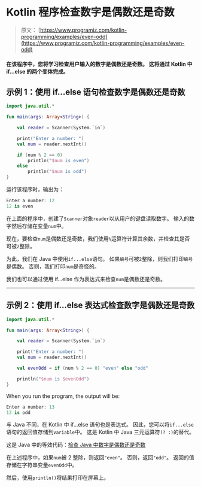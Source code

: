 # Kotlin 程序检查数字是偶数还是奇数

> 原文： [https://www.programiz.com/kotlin-programming/examples/even-odd](https://www.programiz.com/kotlin-programming/examples/even-odd)

#### 在该程序中，您将学习检查用户输入的数字是偶数还是奇数。 这将通过 Kotlin 中 if...else 的两个变体完成。

## 示例 1：使用 if...else 语句检查数字是偶数还是奇数

```kt
import java.util.*

fun main(args: Array<String>) {

    val reader = Scanner(System.`in`)

    print("Enter a number: ")
    val num = reader.nextInt()

    if (num % 2 == 0)
        println("$num is even")
    else
        println("$num is odd")
}
```

运行该程序时，输出为：

```kt
Enter a number: 12
12 is even
```

在上面的程序中，创建了`Scanner`对象`reader`以从用户的键盘读取数字。 输入的数字然后存储在变量`num`中。

现在，要检查`num`是偶数还是奇数，我们使用`%`运算符计算其余数，并检查其是否可被`2`整除。

为此，我们在 Java 中使用`if...else`语句。 如果`编号`可被`2`整除，则我们打印`编号`是偶数。 否则，我们打印`num`是奇怪的。

我们也可以通过使用 if...else 作为表达式来检查`num`是偶数还是奇数。

* * *

## 示例 2：使用 if...else 表达式检查数字是偶数还是奇数

```kt
import java.util.*

fun main(args: Array<String>) {

    val reader = Scanner(System.`in`)

    print("Enter a number: ")
    val num = reader.nextInt()

    val evenOdd = if (num % 2 == 0) "even" else "odd"

    println("$num is $evenOdd")
}
```

When you run the program, the output will be:

```kt
Enter a number: 13
13 is odd
```

与 Java 不同，在 Kotlin 中 if...else 语句也是表达式。 因此，您可以将`if...else`语句的返回值存储到`variable`中。 这是 Kotlin 中 Java 三元运算符`(? :)`的替代。

这是 Java 中的等效代码：[检查 Java 中数字是偶数还是奇数](/java-programming/examples/even-odd "Java Program to Check Whether a Number is Even or Odd")

在上述程序中，如果`num`被 2 整除，则返回`"even"`。 否则，返回`"odd"`。 返回的值存储在字符串变量`evenOdd`中。

然后，使用`println()`将结果打印在屏幕上。